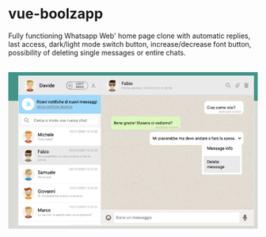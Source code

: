 # vue-boolzapp

Fully functioning Whatsapp Web' home page clone with automatic replies, last access, dark/light mode switch button, increase/decrease font button, possibility of deleting single messages or entire chats.

<!-- se si cambia chat prima che si riceva la risposta:
        - quest'ultima verrà vista sulla chat visualizzata per ultima; 
        - lastAccess sballato fra le varie chat visualizzate -->
<br>
<img src="./img/boolzapp-img.png">
